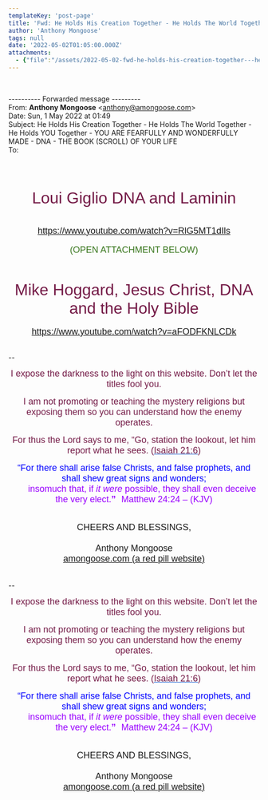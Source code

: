 ```yaml
---
templateKey: 'post-page'
title: 'Fwd: He Holds His Creation Together - He Holds The World Together - He Holds YOU Together - YOU ARE FEARFULLY AND WONDERFULLY MADE - DNA - THE BOOK (SCROLL) OF YOUR LIFE'
author: 'Anthony Mongoose'
tags: null
date: '2022-05-02T01:05:00.000Z'
attachments:
  - {"file":"/assets/2022-05-02-fwd-he-holds-his-creation-together---he-holds-the-world-together---he-holds-you-together---you-are-fearfully-and-wonderfully-made---dna---the-book-(scroll)-of-your-life/Publication203.pdf","fileName":"Publication203"}
---
```

<div dir="ltr"><div class="gmail_default" style="font-family:tahoma,sans-serif;font-size:small"><br></div><br><div class="gmail_quote"><div dir="ltr" class="gmail_attr">---------- Forwarded message ---------<br>From: <b class="gmail_sendername" dir="auto">Anthony Mongoose</b> <span dir="auto">&lt;<a href="mailto:anthony@amongoose.com" target="_blank">anthony@amongoose.com</a>&gt;</span><br>Date: Sun, 1 May 2022 at 01:49<br>Subject: He Holds His Creation Together  -   He Holds The World Together  -   He Holds YOU Together       -      YOU ARE FEARFULLY AND WONDERFULLY MADE   -   DNA - THE BOOK (SCROLL) OF YOUR LIFE<br>To: <br></div><br><br><div dir="ltr"><div style="font-family:tahoma,sans-serif;font-size:small">
<h1 style="text-align:center">
</h1><h1 style="text-align:center"><span style="color:rgb(116,27,71)"><font size="6"><span style="font-weight:normal">Loui Giglio DNA and Laminin</span></font></span></h1>

<h1 style="text-align:center"><span style="font-weight:normal"><font size="4"><a href="https://www.youtube.com/watch?v=RlG5MT1dIls" target="_blank">https://www.youtube.com/watch?v=RlG5MT1dIls</a></font></span></h1><div style="text-align:center"><span style="color:rgb(56,118,29)"><font size="4">(OPEN ATTACHMENT BELOW)</font></span><br></div><div><br></div><h1 style="text-align:center"><font size="6"><span style="color:rgb(116,27,71)"><span style="font-weight:normal">Mike Hoggard, Jesus Christ, DNA and the Holy Bible</span></span></font></h1><div style="text-align:center"><font size="4"><a href="https://www.youtube.com/watch?v=aFODFKNLCDk" target="_blank">https://www.youtube.com/watch?v=aFODFKNLCDk</a><br></font></div><div><br></div>

</div><br>-- <br><div dir="ltr" data-smartmail="gmail_signature"><div dir="ltr"><div><p style="font-family:tahoma,sans-serif;text-align:center;color:rgb(136,136,136)"><span style="color:rgb(116,27,71)"><font size="4" face="tahoma, sans-serif">I expose the darkness to the light on this website. Don’t let the titles fool you.</font></span></p><p style="font-family:tahoma,sans-serif;text-align:center;color:rgb(136,136,136)"><span style="color:rgb(116,27,71)"><font size="4" face="tahoma, sans-serif">I am not promoting or teaching the mystery religions but exposing them so you can understand how the enemy operates.</font></span></p><p style="color:rgb(34,34,34);font-family:tahoma,sans-serif;text-align:center"><font size="4" face="tahoma, sans-serif"><font color="#741b47">For thus the Lord says to me, “Go, station the lookout, let him report what he sees. (</font><a href="https://www.kingjamesbibleonline.org/Isaiah-21-6/" style="color:rgb(17,85,204)" target="_blank"><font color="#741b47">Isaiah 21:6</font></a><font color="#741b47">)</font></font></p><p style="color:rgb(136,136,136)"><span style="font-family:tahoma,sans-serif;text-align:center"><span style="color:rgb(116,27,71)"></span></span></p><p style="color:rgb(34,34,34);font-family:tahoma,sans-serif;text-align:center"><font size="4" face="tahoma, sans-serif"><font color="#741b47"><font size="4" face="tahoma, sans-serif"><font color="#888888"><font size="4" face="tahoma, sans-serif"><font color="#741b47"><font color="#888888"><span style="color:rgb(0,0,255)"><font size="6"><font size="4">“For there shall arise false Christs, and false prophets, and shall shew great signs and wonders;<span></span></font><b><span style="font-size:small"><font size="4"></font><br>         <font size="4" face="tahoma, sans-serif"><font color="#888888"><font size="4" face="tahoma, sans-serif"><font color="#741b47"><font color="#888888"><span style="color:rgb(0,0,255)"><font size="6"><b><font size="4"><span style="color:rgb(153,0,255)"><span style="font-weight:normal">insomuch that,</span></span><span></span><span><span style="font-weight:normal"> </span></span><span style="color:rgb(153,0,255)"><span></span><span><span style="font-weight:normal"></span></span><span style="font-weight:normal">if </span><i><span style="font-weight:normal">it were</span></i><span style="font-weight:normal"> possible</span></span><span><span style="color:rgb(153,0,255)"><span style="font-weight:normal">,</span></span></span><span style="color:rgb(153,0,255)"><span><span style="font-weight:normal"> </span></span><span style="font-weight:normal">they shall </span><span><span style="font-weight:normal">even </span></span><span style="font-weight:normal">deceive the very elect.</span></span></font></b><font size="4"><span style="color:rgb(153,0,255)">”</span></font><span style="font-size:small">  <span style="color:rgb(153,0,255)"> </span></span></font><span style="font-weight:normal"><span style="color:rgb(153,0,255)"><font size="4">Matthew 24:24 – (</font><font size="4"><span style="font-size:small"></span>KJV)</font></span></span></span></font></font></font></font></font></span></b></font></span></font></font></font></font></font></font></font></p></div><div style="text-align:center"><font size="4" face="tahoma, sans-serif"><br></font></div><div style="text-align:center"><font size="4" face="tahoma, sans-serif">CHEERS AND BLESSINGS,</font></div><div style="text-align:center"><font size="4" face="tahoma,sans-serif"><br></font></div><div style="text-align:center"><font size="4" face="tahoma,sans-serif">Anthony Mongoose</font></div><div style="text-align:center"><font face="tahoma,sans-serif"><a href="https://amongoose.com" target="_blank"><font size="4">amongoose.com (a red pill website)</font></a><br></font></div></div></div></div>
</div><br clear="all"><br>-- <br><div dir="ltr" data-smartmail="gmail_signature"><div dir="ltr"><div><p style="font-family:tahoma,sans-serif;text-align:center;color:rgb(136,136,136)"><span style="color:rgb(116,27,71)"><font size="4" face="tahoma, sans-serif">I expose the darkness to the light on this website. Don’t let the titles fool you.</font></span></p><p style="font-family:tahoma,sans-serif;text-align:center;color:rgb(136,136,136)"><span style="color:rgb(116,27,71)"><font size="4" face="tahoma, sans-serif">I am not promoting or teaching the mystery religions but exposing them so you can understand how the enemy operates.</font></span></p><p style="color:rgb(34,34,34);font-family:tahoma,sans-serif;text-align:center"><font size="4" face="tahoma, sans-serif"><font color="#741b47">For thus the Lord says to me, “Go, station the lookout, let him report what he sees. (</font><a href="https://www.kingjamesbibleonline.org/Isaiah-21-6/" style="color:rgb(17,85,204)" target="_blank"><font color="#741b47">Isaiah 21:6</font></a><font color="#741b47">)</font></font></p><p style="color:rgb(136,136,136)"><span style="font-family:tahoma,sans-serif;text-align:center"><span style="color:rgb(116,27,71)"></span></span></p><p style="color:rgb(34,34,34);font-family:tahoma,sans-serif;text-align:center"><font size="4" face="tahoma, sans-serif"><font color="#741b47"><font size="4" face="tahoma, sans-serif"><font color="#888888"><font size="4" face="tahoma, sans-serif"><font color="#741b47"><font color="#888888"><span style="color:rgb(0,0,255)"><font size="6"><font size="4">“For there shall arise false Christs, and false prophets, and shall shew great signs and wonders;<span></span></font><b><span style="font-size:small"><font size="4"></font><br>         <font size="4" face="tahoma, sans-serif"><font color="#888888"><font size="4" face="tahoma, sans-serif"><font color="#741b47"><font color="#888888"><span style="color:rgb(0,0,255)"><font size="6"><b><font size="4"><span style="color:rgb(153,0,255)"><span style="font-weight:normal">insomuch that,</span></span><span></span><span><span style="font-weight:normal"> </span></span><span style="color:rgb(153,0,255)"><span></span><span><span style="font-weight:normal"></span></span><span style="font-weight:normal">if </span><i><span style="font-weight:normal">it were</span></i><span style="font-weight:normal"> possible</span></span><span><span style="color:rgb(153,0,255)"><span style="font-weight:normal">,</span></span></span><span style="color:rgb(153,0,255)"><span><span style="font-weight:normal"> </span></span><span style="font-weight:normal">they shall </span><span><span style="font-weight:normal">even </span></span><span style="font-weight:normal">deceive the very elect.</span></span></font></b><font size="4"><span style="color:rgb(153,0,255)">”</span></font><span style="font-size:small">  <span style="color:rgb(153,0,255)"> </span></span></font><span style="font-weight:normal"><span style="color:rgb(153,0,255)"><font size="4">Matthew 24:24 – (</font><font size="4"><span style="font-size:small"></span>KJV)</font></span></span></span></font></font></font></font></font></span></b></font></span></font></font></font></font></font></font></font></p></div><div style="text-align:center"><font size="4" face="tahoma, sans-serif"><br></font></div><div style="text-align:center"><font size="4" face="tahoma, sans-serif">CHEERS AND BLESSINGS,</font></div><div style="text-align:center"><font size="4" face="tahoma,sans-serif"><br></font></div><div style="text-align:center"><font size="4" face="tahoma,sans-serif">Anthony Mongoose</font></div><div style="text-align:center"><font face="tahoma,sans-serif"><a href="https://amongoose.com" target="_blank"><font size="4">amongoose.com (a red pill website)</font></a><br></font></div></div></div></div>
